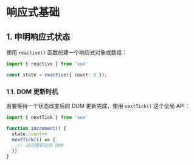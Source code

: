 # 响应式基础

## 1. 申明响应式状态

使用 `reactive()` 函数创建一个响应式对象或数组：

```ts
import { reactive } from 'vue'

const state = reactive({ count: 0 });
```

### 1.1. DOM 更新时机

若要等待一个状态改变后的 DOM 更新完成，使用 `nextTick()` 这个全局 API：

```ts
import { nextTick } from 'vue'

function increment() {
  state.count++
  nextTick(() => {
    // 访问更新后的 DOM
  })
}
```
